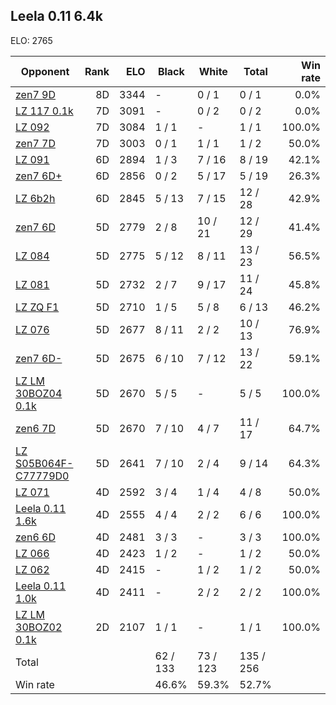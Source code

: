## Leela 0.11 6.4k ##

ELO: 2765

Opponent | Rank | ELO | Black | White | Total | Win rate
---------|-----:|----:|-------|-------|-------|-------:
[zen7 9D](zen7%209D.md) | 8D | 3344 | - | 0 / 1 | 0 / 1 | 0.0%
[LZ 117 0.1k](LZ%20117%200.1k.md) | 7D | 3091 | - | 0 / 2 | 0 / 2 | 0.0%
[LZ 092](LZ%20092.md) | 7D | 3084 | 1 / 1 | - | 1 / 1 | 100.0%
[zen7 7D](zen7%207D.md) | 7D | 3003 | 0 / 1 | 1 / 1 | 1 / 2 | 50.0%
[LZ 091](LZ%20091.md) | 6D | 2894 | 1 / 3 | 7 / 16 | 8 / 19 | 42.1%
[zen7 6D+](zen7%206D+.md) | 6D | 2856 | 0 / 2 | 5 / 17 | 5 / 19 | 26.3%
[LZ 6b2h](LZ%206b2h.md) | 6D | 2845 | 5 / 13 | 7 / 15 | 12 / 28 | 42.9%
[zen7 6D](zen7%206D.md) | 5D | 2779 | 2 / 8 | 10 / 21 | 12 / 29 | 41.4%
[LZ 084](LZ%20084.md) | 5D | 2775 | 5 / 12 | 8 / 11 | 13 / 23 | 56.5%
[LZ 081](LZ%20081.md) | 5D | 2732 | 2 / 7 | 9 / 17 | 11 / 24 | 45.8%
[LZ ZQ F1](LZ%20ZQ%20F1.md) | 5D | 2710 | 1 / 5 | 5 / 8 | 6 / 13 | 46.2%
[LZ 076](LZ%20076.md) | 5D | 2677 | 8 / 11 | 2 / 2 | 10 / 13 | 76.9%
[zen7 6D-](zen7%206D-.md) | 5D | 2675 | 6 / 10 | 7 / 12 | 13 / 22 | 59.1%
[LZ LM 30BOZ04 0.1k](LZ%20LM%2030BOZ04%200.1k.md) | 5D | 2670 | 5 / 5 | - | 5 / 5 | 100.0%
[zen6 7D](zen6%207D.md) | 5D | 2670 | 7 / 10 | 4 / 7 | 11 / 17 | 64.7%
[LZ S05B064F-C77779D0](LZ%20S05B064F-C77779D0.md) | 5D | 2641 | 7 / 10 | 2 / 4 | 9 / 14 | 64.3%
[LZ 071](LZ%20071.md) | 4D | 2592 | 3 / 4 | 1 / 4 | 4 / 8 | 50.0%
[Leela 0.11 1.6k](Leela%200.11%201.6k.md) | 4D | 2555 | 4 / 4 | 2 / 2 | 6 / 6 | 100.0%
[zen6 6D](zen6%206D.md) | 4D | 2481 | 3 / 3 | - | 3 / 3 | 100.0%
[LZ 066](LZ%20066.md) | 4D | 2423 | 1 / 2 | - | 1 / 2 | 50.0%
[LZ 062](LZ%20062.md) | 4D | 2415 | - | 1 / 2 | 1 / 2 | 50.0%
[Leela 0.11 1.0k](Leela%200.11%201.0k.md) | 4D | 2411 | - | 2 / 2 | 2 / 2 | 100.0%
[LZ LM 30BOZ02 0.1k](LZ%20LM%2030BOZ02%200.1k.md) | 2D | 2107 | 1 / 1 | - | 1 / 1 | 100.0%
Total | | | 62 / 133 | 73 / 123 | 135 / 256 | 
Win rate| | | 46.6% | 59.3% | 52.7% | 
